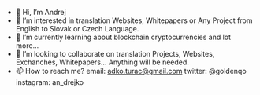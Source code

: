 - 👋 Hi, I’m Andrej
- 👀 I’m interested in translation Websites, Whitepapers or Any Project from English to Slovak or Czech Language.
- 🌱 I’m currently learning about blockchain cryptocurrencies and lot more...
- 💞️ I’m looking to collaborate on translation Projects, Websites, Exchanches, Whitepapers... Anything will be needed.
- 📫 How to reach me?    email:  adko.turac@gmail.com 
                        twitter:  @goldenqo
                      instagram:  an_drejko

<!---
goldenqo/goldenqo is a ✨ special ✨ repository because its `README.md` (this file) appears on your GitHub profile.
You can click the Preview link to take a look at your changes.
--->
